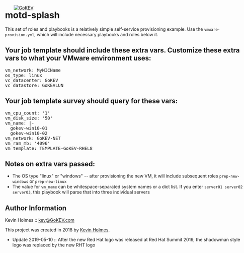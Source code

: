 [![GoKEV](http://GoKEV.com/GoKEV200.png)](http://GoKEV.com/)

<div style="position: absolute; top: 40px; left: 200px;">

# motd-splash

This set of roles and playbooks is a relatively simple self-service provisioning example.  Use the `vmware-provision.yml`, which will include necessary playbooks and roles below it.

## Your job template should include these extra vars.  Customize these extra vars to what your VMware environment uses:
<pre>
vm_network: MyNICName
os_type: linux
vc_datacenter: GoKEV
vc_datastore: GoKEVLUN
</pre>

## Your job template survey should query for these vars:
<pre>
vm_cpu_count: '1'
vm_disk_size: '50'
vm_name: |-
  gokev-win10-01
  gokev-win10-02
vm_network: GoKEV-NET
vm_ram_mb: '4096'
vm_template: TEMPLATE-GoKEV-RHEL8
</pre>


## Notes on extra vars passed:
- The OS type "linux" or "windows" -- after provisioning the new VM, it will include subsequent roles `prep-new-windows` or `prep-new-linux`
- The value for `vm_name` can be whitespace-separated system names or a dict list.  If you enter `server01 server02 server03`, this playbook will parse that into three individual servers


Author Information
------------------

Kevin Holmes :: kev@GoKEV.com

This project was created in 2018 by [Kevin Holmes](http://GoKEV.com/).

- Update 2019-05-10 :: After the new Red Hat logo was released at Red Hat Summit 2019, the shadowman style logo was replaced by the new RHT logo


